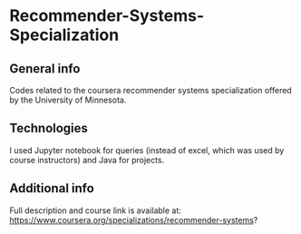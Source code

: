 # Recommender-Systems-Specialization


## General info
Codes related to the coursera recommender systems specialization offered by the University of Minnesota.
    
## Technologies
I used Jupyter notebook for queries (instead of excel, which was used by course instructors) and Java for projects.

## Additional info
Full description and course link is available at:\
https://www.coursera.org/specializations/recommender-systems?
